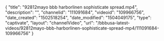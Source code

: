 {
    "title": "92812mayo bbb harborlinen sophisticate spread.mp4",
    "description": "",
    "channelid": "111091684",
    "videoid": "109966756",
    "date_created": "1502518254",
    "date_modified": "1504049175",
    "type": "captivate",
    "layout": "channelVideo",
    "url": "\/bbbusa-latest-videos\/92812mayo-bbb-harborlinen-sophisticate-spread-mp4\/111091684-109966756"
}
